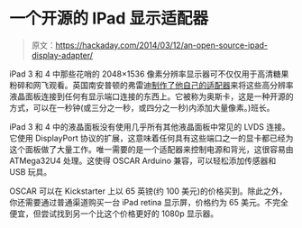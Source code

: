 # 一个开源的 IPad 显示适配器

> 原文：<https://hackaday.com/2014/03/12/an-open-source-ipad-display-adapter/>

iPad 3 和 4 中那些花哨的 2048×1536 像素分辨率显示器可不仅仅用于高清糖果粉碎和网飞观看。英国南安普顿的弗雷迪[制作了他自己的适配器](http://projects.hackaday.com/project/369-OSCAR%3A-The-Open-Screen-Adapter)来将这些高分辨率液晶面板连接到任何有显示端口连接的东西上。它被称为奥斯卡，这是一种开源的方式，可以在一秒钟(或三分之一秒，或四分之一秒)内添加大量像素。)班长。

iPad 3 和 4 中的液晶面板没有使用几乎所有其他液晶面板中常见的 LVDS 连接。它使用 DisplayPort 协议的扩展，这意味着任何具有这些端口之一的显卡都已经为这个面板做了大量工作。唯一需要的是一个适配器来控制电源和背光，这很容易由 ATMega32U4 处理。这使得 OSCAR Arduino 兼容，可以轻松添加传感器和 USB 玩具。

OSCAR 可以在 Kickstarter 上以 65 英镑(约 100 美元)的价格买到。除此之外，你还需要通过普通渠道购买一台 iPad retina 显示屏，价格约为 65 美元。不完全便宜，但尝试找到另一个比这个价格更好的 1080p 显示器。